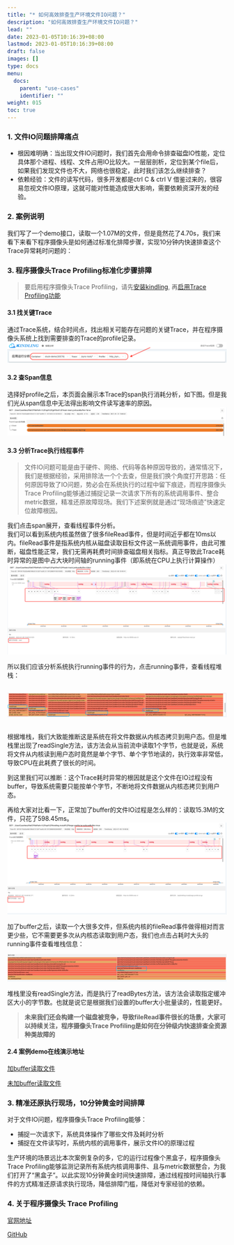 ```yaml
---
title: "* 如何高效排查生产环境文件IO问题？"
description: "如何高效排查生产环境文件IO问题？"
lead: ""
date: 2023-01-05T10:16:39+08:00
lastmod: 2023-01-05T10:16:39+08:00
draft: false
images: []
type: docs
menu:
  docs:
    parent: "use-cases"
    identifier: ""
weight: 015
toc: true
---
```

<a name="ROlte"></a>

### 1. 文件IO问题排障痛点
- 根因难明确：当出现文件IO问题时，我们首先会用命令排查磁盘IO性能，定位具体那个进程、线程、文件占用IO比较大。一层层剖析，定位到某个file后，如果我们发现文件也不大，网络也很稳定，此时我们该怎么继续排查？
- 依赖经验：文件的读写代码，很多开发都是ctrl C & ctrl V 借鉴过来的，很容易忽视文件IO原理，这就可能对性能造成很大影响，需要依赖资深开发的经验。
<a name="E5g2U"></a>

### 2. 案例说明
我们写了一个demo接口，读取一个1.07M的文件，但是竟然花了4.70s，我们来看下来看下程序摄像头是如何通过标准化排障步骤，实现10分钟内快速排查这个Trace异常耗时问题的：

### 3. 程序摄像头Trace Profiling标准化步骤排障

> 要启用程序摄像头Trace Profiling，请先[安装kindling](/docs/installation/kindling-agent/install-kindling-in-kubernetes/), 
再[启用Trace Profiling功能](/docs/usage/enable-trace-profiling/)
 
<a name="TyIlm"></a>
#### 3.1 找关键Trace
通过Trace系统，结合时间点，找出相关可能存在问题的关键Trace，并在程序摄像头系统上找到需要排查的Trace的profile记录。<br />![image.png](1.png)
<a name="V0Py3"></a>
#### 3.2 查Span信息
选择好profile之后，本页面会展示本Trace的span执行消耗分析，如下图。但是我们光从span信息中无法得出影响文件读写速率的原因。<br />
![image.png](2.png)

<a name="E0blP"></a>
#### 3.3 分析Trace执行线程事件
> 文件IO问题可能是由于硬件、网络、代码等各种原因导致的，通常情况下，我们是根据经验，采用排除法一个个去查，但是我们换个角度打开思路：任何原因导致了IO问题，势必会在系统执行的过程中留下痕迹，而程序摄像头Trace Profiling能够通过捕捉记录一次请求下所有的系统调用事件、整合metric数据，精准还原故障现场。我们下述案例就是通过“现场痕迹”快速定位故障根因。

我们点击span展开，查看线程事件分析。<br />我们可以看到系统内核虽然做了很多fileRead事件，但是时间近乎都在10ms以内。fileRead事件是指系统内核从磁盘读取目标文件这一系统调用事件，由此可推断，磁盘性能正常，我们无需再耗费时间排查磁盘相关指标。真正导致此Trace耗时异常的是图中占大块时间轴的running事件（即系统在CPU上执行计算操作）
<br />![image.png](3.png)<br />

所以我们应该分析系统执行running事件的行为，点击running事件，查看线程堆栈：

<br />![image.png](4.png)

<br />根据堆栈，我们大致能推断这是系统在将文件数据从内核态拷贝到用户态。但是堆栈里出现了readSingle方法，该方法会从当前流中读取1个字节，也就是说，系统将文件从内核读到用户态时竟然是单个字节、单个字节地读的，执行效率非常低，导致CPU在此耗费了很长的时间。

到这里我们可以推断：这个Trace耗时异常的根因就是这个文件在IO过程没有buffer，导致系统需要只能按单个字节，不断地将文件数据从内核态拷贝到用户态。

再给大家对比看一下，正常加了buffer的文件IO过程是怎么样的：读取15.3M的文件，只花了598.45ms。<br />![image.png](5.png)
<br />

加了buffer之后，读取一个大很多文件，但系统内核的fileRead事件做得相对而言更少些，它不需要更多次从内核态读取到用户态，我们也点击占耗时大头的running事件查看堆栈信息：

![image.png](6.png)

堆栈里没有readSingle方法，而是执行了readBytes方法，该方法会读取指定缓冲区大小的字节数。也就是说它是根据我们设置的buffer大小批量读的，性能更好。

> **未来我们还会构建一个磁盘被竞争，导致fileRead事件很长的场景，大家可以持续关注，程序摄像头Trace Profiling是如何在分钟级内快速排查全资源种类故障的**

#### 2.4 案例demo在线演示地址
[加buffer读取文件](http://218.75.39.90:9504/#/thread?folder=Demo_Demo-69579c8597-xpw9k_javedemo_24355&file=http_L1VzZXJDYXNlTmV3L2ZpbGVJTw==_1672886938363555733_true)

[未加buffer读取文件](http://218.75.39.90:9504/#/thread?folder=Demo_Demo-69579c8597-xpw9k_javedemo_24355&file=http_L1VzZXJDYXNlTmV3L2ZpbGVJTw==_1672886741630534315_true)

<a name="f2890e51"></a>
### 3. 精准还原执行现场，10分钟黄金时间排障
对于文件IO问题，程序摄像头Trace Profiling能够：

- 捕捉一次请求下，系统具体操作了哪些文件及耗时分析
- 捕捉在文件读写时，系统内核的调用事件，展示文件IO的原理过程

生产环境的场景远比本次案例复杂的多，它的运行过程像个黑盒子，程序摄像头Trace Profiling能够监测记录所有系统内核调用事件、且与metric数据整合，为我们打开了“黑盒子”。以此实现10分钟黄金时间快速排障，通过线程按时间轴执行事件的方式精准还原请求执行现场，降低排障门槛，降低对专家经验的依赖。

### 4. 关于程序摄像头 Trace Profiling

[官网地址](http://kindling.harmonycloud.cn/)

[GitHub](https://github.com/kindlingproject/kindling)
